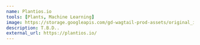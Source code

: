 ```yaml
---
name: Plantios.io
tools: [Plants, Machine Learning]
image: https://storage.googleapis.com/gd-wagtail-prod-assets/original_images/material_design_awards_inline_002.jpg
description: T.B.D..
external_url: https://plantios.io/
---
```

